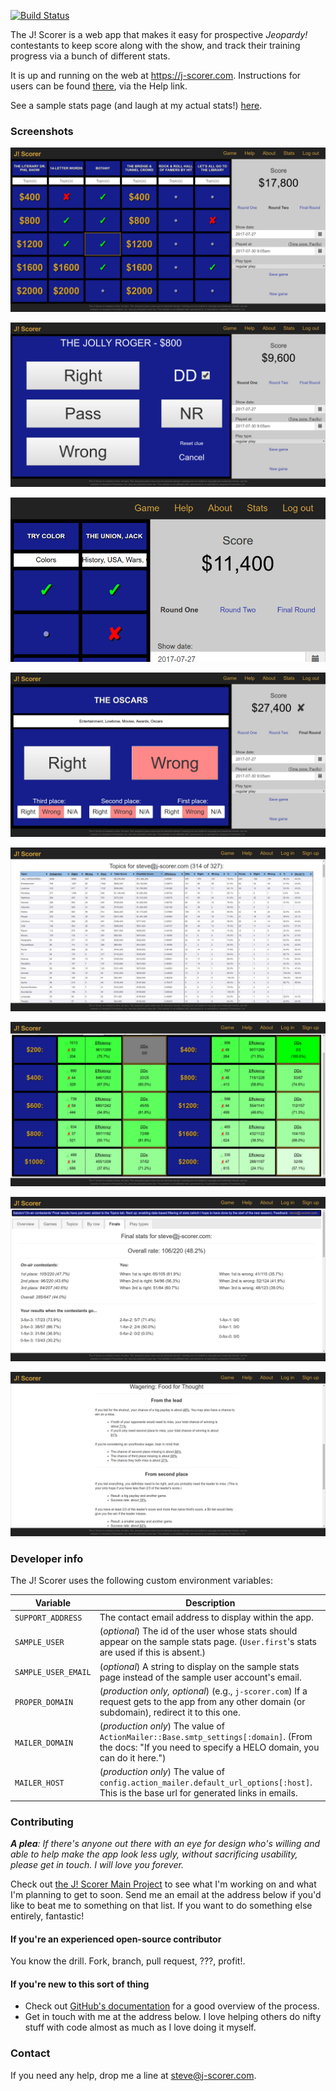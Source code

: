 [![Build Status](https://travis-ci.org/steve-mcclellan/j-scorer.svg?branch=master)](https://travis-ci.org/steve-mcclellan/j-scorer)

The J! Scorer is a web app that makes it easy for prospective _Jeopardy!_
contestants to keep score along with the show, and track their training
progress via a bunch of different stats.

It is up and running on the web at <https://j-scorer.com>. Instructions for
users can be found [there][1], via the Help link.

See a sample stats page (and laugh at my actual stats!) [here][2].

### Screenshots

![Round in progress](screenshots/round_in_progress.png?raw=true)

![Clue screen](screenshots/clue_overlay.png?raw=true)

![Topic entry](screenshots/topic_and_round_links.png?raw=true)

![Final screen](screenshots/final_overlay.png?raw=true)

![Stats by topic](screenshots/stats_topics.png?raw=true)

![Stats by row](screenshots/stats_by_row.png?raw=true)

![Final stats](screenshots/stats_final.png?raw=true)

![Final wagering thoughts](screenshots/stats_final_wagering.png?raw=true)

### Developer info

The J! Scorer uses the following custom environment variables:

| Variable | Description |
| -------- | ----------- |
| `SUPPORT_ADDRESS` | The contact email address to display within the app. |
| `SAMPLE_USER` | (_optional_) The id of the user whose stats should appear on the sample stats page. (`User.first`'s stats are used if this is absent.) |
| `SAMPLE_USER_EMAIL` | (_optional_) A string to display on the sample stats page instead of the sample user account's email. |
| `PROPER_DOMAIN` | (_production only, optional_) (e.g., `j-scorer.com`) If a request gets to the app from any other domain (or subdomain), redirect it to this one. |
| `MAILER_DOMAIN` | (_production only_) The value of `ActionMailer::Base.smtp_settings[:domain]`. (From the docs: "If you need to specify a HELO domain, you can do it here.") |
| `MAILER_HOST` | (_production only_) The value of `config.action_mailer.default_url_options[:host]`. This is the base url for generated links in emails. |

### Contributing

_**A plea**: If there's anyone out there with an eye for design who's willing and
able to help make the app look less ugly, without sacrificing usability, please
get in touch. I will love you forever._

Check out [the J! Scorer Main Project][3] to see what I'm working on and what
I'm planning to get to soon. Send me an email at the address below if you'd
like to beat me to something on that list. If you want to do something else
entirely, fantastic!

#### If you're an experienced open-source contributor

You know the drill. Fork, branch, pull request, ???, profit!.

#### If you're new to this sort of thing

* Check out [GitHub's documentation][4] for a good overview of the process.
* Get in touch with me at the address below. I love helping others do nifty
  stuff with code almost as much as I love doing it myself.

### Contact

If you need any help, drop me a line at <steve@j-scorer.com>.

[1]: https://j-scorer.com/help
[2]: https://j-scorer.com/sample
[3]: https://github.com/steve-mcclellan/j-scorer/projects/1
[4]: https://guides.github.com/activities/contributing-to-open-source
